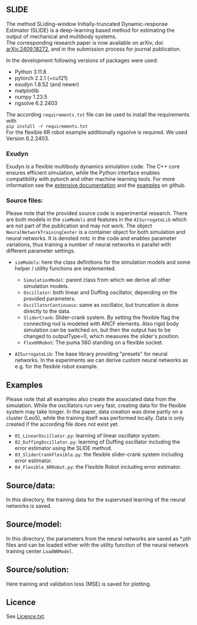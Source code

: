 ## SLIDE

The method SLiding-window Initially-truncated Dynamic-response Estimator (SLIDE) is a deep-learning based method for estimating the output of mechanical and multibody systems.   
The corresponding research paper is now available on arXiv, doi: [arXiv.2409.18272](https://doi.org/10.48550/arXiv.2409.18272), and in the submission process for journal publication. 

In the development following versions of packages were used: 
* Python 3.11.8
* pytorch 2.2.1 (+cu121)
* exudyn 1.8.52 (and newer)
* matplotlib 
* numpy 1.23.5  
* ngsolve 6.2.2403

The according `requirements.txt` file can be used to install the requirements with  
`pip install -r requirements.txt`   
For the flexible 6R robot example additionally ngsolve is required. We used Version 6.2.2403. 

### Exudyn
Exudyn is a flexible multibody dynamics simulation code. The C++ core ensures efficient simulation, while the Python interface enables compatibility with pytorch and other machine learning tools. 
For more information see the [extensive documentation](https://exudyn.readthedocs.io/en/latest/docs/RST/Exudyn.html) and the [examples](https://github.com/jgerstmayr/EXUDYN/tree/master/main/pythonDev/Examples) on github.


### Source files: 
Please note that the provided source code is experimental research. There are both models in the `simModels` and features in the `AISurrogateLib` which are not part of the publication and may not work. 
The object `NeuralNetworkTrainingCenter` is a container object for both simulation and neural networks. It is denoted nntc in the code and enables parameter variations, thus training a number of neural networks in parallel with different parameter settings. 

* `simModels`: here the class definitions for the simulation models and some helper / utility functions are implemented.
    * `SimulationModel`: parent class from which we derive all other simulation models. 
    * `Oscillator`: both linear and Duffing oscillator, depending on the provided parameters. 
    * `OscillatorContinuous`: same as oscillator, but truncation is done directly to the data. 
    * `SliderCrank`: Slider-crank system. By setting the flexible flag the connecting rod is modeled with ANCF elements. Also rigid body simulation can be switched on, but then the output has to be changed to outputType=0, which measures the slider's position. 
    * `Flex6RRobot`: The puma 560 standing on a flexible socket. 


* `AISurrogateLib`: The base library providing "presets" for neural networks. In the experiments we can derive custom neural networks as e.g. for the flexible robot example. 


## Examples
Please note that all examples also create the associated data from the simulation. While the oscillators run very fast, creating data for the flexible system may take longer. In the paper, data creation was done partly on a cluster (Leo5), while  the training itself was performed locally. Data is only created if the according file does not exist yet. 

* `01_LinearOscillator.py`: learning of linear oscillator system. 
* `02_DuffingOscillator.py`: learning of Duffing oscillator including the error estimator using the SLIDE method. 
* `03_SliderCrankFlexible.py`: the flexible slider-crank system including error estimator. 
* `04_Flexible_6RRobot.py`: the Flexible Robot including error estimator. 

## Source/data: 
In this directory, the training data for the supervised learning of the neural networks is saved. 

## Source/model: 
In this directory, the parameters from the neural networks are saved as *.pth files and can be loaded either with the utility function of the neural network training center  `LoadNNModel`. 

## Source/solution: 
Here training and validation loss (MSE) is saved for plotting. 

## Licence 
See [Licence.txt](Licence.txt).